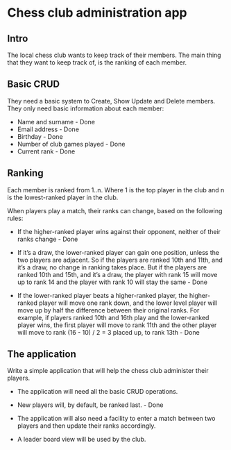 # Chess club administration app
## Intro
The local chess club wants to keep track of their members. The main thing that they want to
keep track of, is the ranking of each member.

## Basic CRUD
They need a basic system to Create, Show Update and Delete members. They only need basic information about each member:
- Name and surname - Done
- Email address - Done
- Birthday - Done
- Number of club games played - Done
- Current rank - Done

## Ranking
Each member is ranked from 1..n. Where 1 is the top player in the club and n is the
lowest-ranked player in the club.

When players play a match, their ranks can change, based on the following rules:
- If the higher-ranked player wins against their opponent, neither of their ranks change - Done

- If it’s a draw, the lower-ranked player can gain one position, unless the two players are
adjacent. So if the players are ranked 10th and 11th, and it’s a draw, no change in ranking takes place. But if the players are ranked 10th and 15th, and it’s a draw, the
player with rank 15 will move up to rank 14 and the player with rank 10 will stay the
same - Done

- If the lower-ranked player beats a higher-ranked player, the higher-ranked player will
move one rank down, and the lower level player will move up by half the difference
between their original ranks. For example, if players ranked 10th and 16th play and the lower-ranked player wins, the
first player will move to rank 11th and the other player will move to rank (16 - 10) / 2 = 3
placed up, to rank 13th - Done

## The application
Write a simple application that will help the chess club administer their players.

- The application will need all the basic CRUD operations. 
- New players will, by default, be ranked last. - Done

- The application will also need a facility to enter a match between two players and then update their ranks accordingly.

- A leader board view will be used by the club.
